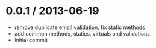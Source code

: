 
0.0.1 / 2013-06-19 
==================

  * remove duplicate email validation, fix static methods
  * add common methods, statics, virtuals and validations
  * initial commit
